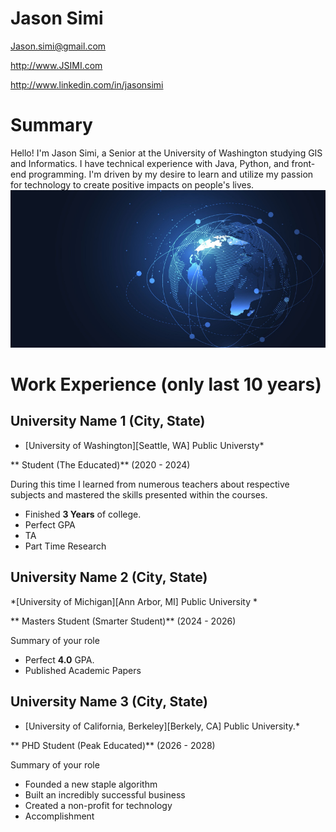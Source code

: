 # Jason Simi

Jason.simi@gmail.com

http://www.JSIMI.com

http://www.linkedin.com/in/jasonsimi

# Summary

Hello! I'm Jason Simi, a Senior at the University of Washington studying GIS and Informatics. I have technical experience with Java, Python, and front-end programming. I'm driven by my desire to learn and utilize my passion for technology to create positive impacts on people's lives.
![Sample Image](assets\resume_.jpg)
# Work Experience (only last 10 years)

## University Name 1 (City, State)

* [University of Washington][Seattle, WA] Public Universty*

** Student (The Educated)** (2020 - 2024)

During this time I learned from numerous teachers about respective subjects and mastered the skills presented within the courses.

- Finished **3 Years** of college.
- Perfect GPA
- TA
- Part Time Research

## University Name 2 (City, State)
*[University of Michigan][Ann Arbor, MI] Public University *

** Masters Student (Smarter Student)** (2024 - 2026)

Summary of your role

- Perfect **4.0** GPA.
- Published Academic Papers

## University Name 3 (City, State)
* [University of California, Berkeley][Berkely, CA] Public University.*

** PHD Student (Peak Educated)** (2026 - 2028)

Summary of your role

- Founded a new staple algorithm
- Built an incredibly successful business
- Created a non-profit for technology
- Accomplishment


[University 1]: https://www.washington.edu/
[University 2]: https://umich.edu/
[University 3]: https://www.berkeley.edu/
